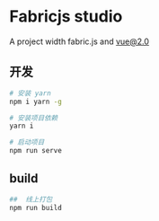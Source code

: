 # Fabricjs studio

A project width fabric.js and vue@2.0

## 开发

```bash
# 安装 yarn
npm i yarn -g

# 安装项目依赖
yarn i

# 启动项目
npm run serve
```

## build

```bash
##  线上打包
npm run build
```
